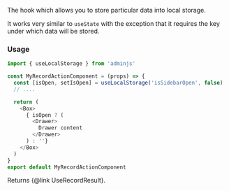 The hook which allows you to store particular data into local storage.

It works very similar to `useState` with the exception that it requires the key under which data
will be stored.

### Usage

```javascript
import { useLocalStorage } from 'adminjs'

const MyRecordActionComponent = (props) => {
  const [isOpen, setIsOpen] = useLocalStorage('isSidebarOpen', false)
  // ....

  return (
    <Box>
      { isOpen ? (
        <Drawer>
          Drawer content
        </Drawer>
      ) : ''}
    </Box>
  )
}
export default MyRecordActionComponent
```

Returns {@link UseRecordResult}.
